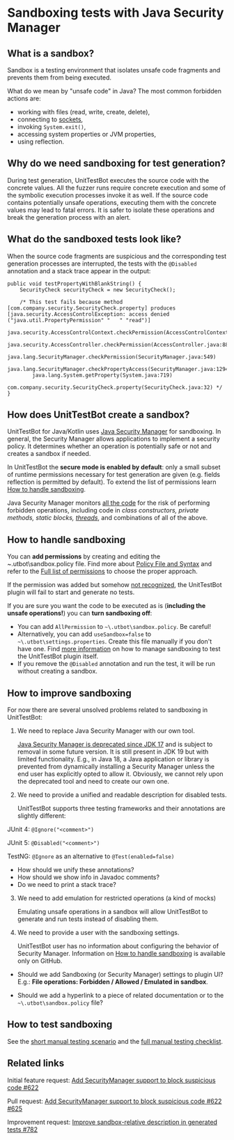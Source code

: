 # Sandboxing tests with Java Security Manager

## What is a sandbox?

Sandbox is a testing environment that isolates unsafe code fragments and prevents them from being executed.

What do we mean by "unsafe code" in Java? The most common forbidden actions are:

* working with files (read, write, create, delete),
* connecting to [sockets](https://github.com/UnitTestBot/UTBotJava/issues/792),
* invoking `System.exit()`,
* accessing system properties or JVM properties,
* using reflection.

## Why do we need sandboxing for test generation?

During test generation, UnitTestBot executes the source code with the concrete values. All the fuzzer runs require concrete execution and some of the symbolic execution processes invoke it as well. If the source code contains potentially unsafe operations, executing them with the concrete values may lead to fatal errors. It is safer to isolate these operations and break the generation process with an alert.

## What do the sandboxed tests look like?

When the source code fragments are suspicious and the corresponding test generation processes are interrupted, the tests with the `@Disabled` annotation and a stack trace appear in the output:

    public void testPropertyWithBlankString() {
        SecurityCheck securityCheck = new SecurityCheck();
        
        /* This test fails because method [com.company.security.SecurityCheck.property] produces [java.security.AccessControlException: access denied ("java.util.PropertyPermission" "   " "read")]
            java.security.AccessControlContext.checkPermission(AccessControlContext.java:472)
            java.security.AccessController.checkPermission(AccessController.java:886)
            java.lang.SecurityManager.checkPermission(SecurityManager.java:549)
            java.lang.SecurityManager.checkPropertyAccess(SecurityManager.java:1294)
            java.lang.System.getProperty(System.java:719)
            com.company.security.SecurityCheck.property(SecurityCheck.java:32) */
    }

## How does UnitTestBot create a sandbox?

UnitTestBot for Java/Kotlin uses [Java Security Manager](https://docs.oracle.com/javase/tutorial/essential/environment/security.html) for sandboxing. In general, the Security Manager allows applications to implement a security policy. It determines whether an operation is potentially safe or not and creates a sandbox if needed.

In UnitTestBot the **secure mode is enabled by default**: only a small subset of runtime permissions necessary for 
test generation are given (e.g. fields reflection is permitted by default). To extend the list of permissions learn 
[How to handle sandboxing](#How-to-handle-sandboxing).

Java Security Manager monitors [all the code](https://github.com/UnitTestBot/UTBotJava/issues/791) for the risk of performing forbidden operations, including code in _class constructors, private methods, static blocks, [threads](https://github.com/UnitTestBot/UTBotJava/issues/895)_, and combinations of all of the above.

## How to handle sandboxing

You can **add permissions** by creating and editing the ~\.utbot\sandbox.policy file. Find more about [Policy File and Syntax](https://docs.oracle.com/javase/7/docs/technotes/guides/security/PolicyFiles.html#Examples) and refer to the [Full list of permissions](https://docs.oracle.com/javase/1.5.0/docs/guide/security/spec/security-spec.doc3.html) to choose the proper approach.

If the permission was added but somehow [not recognized](https://github.com/UnitTestBot/UTBotJava/issues/796), the UnitTestBot plugin will fail to start and generate no tests.

If you are sure you want the code to be executed as is (**including the unsafe operations!**) you can **turn sandboxing off**:

* You can add `AllPermission`  to `~\.utbot\sandbox.policy`. Be careful!
* Alternatively, you can add `useSandbox=false` to `~\.utbot\settings.properties`. Create this file manually if you don't have one. Find [more information](https://github.com/UnitTestBot/UTBotJava/pull/857) on how to manage sandboxing to test the UnitTestBot plugin itself.
* If you remove the `@Disabled` annotation and run the test, it will be run without creating a sandbox.

## How to improve sandboxing

For now there are several unsolved problems related to sandboxing in UnitTestBot:

1. We need to replace Java Security Manager with our own tool.

   [Java Security Manager is deprecated since JDK 17](https://openjdk.org/jeps/411) and is subject to removal in some 
 future version. It is still present in JDK 19 but with limited functionality. E.g., in Java 18, a Java application or library is prevented from dynamically installing a Security Manager unless the end user has explicitly opted to allow it. Obviously, we cannot rely upon the deprecated tool and need to create our own one.


2. We need to provide a unified and readable description for disabled tests.

   UnitTestBot supports three testing frameworks and their annotations are slightly different:

JUnit 4: `@Ignore("<comment>")`

JUnit 5: `@Disabled("<comment>")`

TestNG: `@Ignore` as an alternative to `@Test(enabled=false)`

* How should we unify these annotations?
* How should we show info in Javadoc comments?
* Do we need to print a stack trace?
  

3. We need to add emulation for restricted operations (a kind of mocks)

   Emulating unsafe operations in a sandbox will allow UnitTestBot to generate and run tests instead of disabling them.


4. We need to provide a user with the sandboxing settings.

   UnitTestBot user has no information about configuring the behavior of Security Manager. Information on [How to 
  handle 
sandboxing](#How-to-handle-sandboxing) is available only on GitHub.

* Should we add Sandboxing (or Security Manager) settings to plugin UI? E.g.: **File operations: Forbidden / Allowed 
 / Emulated in sandbox**.

* Should we add a hyperlink to a piece of related documentation or to the `~\.utbot\sandbox.policy` file?

## How to test sandboxing

See the [short manual testing scenario](https://github.com/UnitTestBot/UTBotJava/pull/625) and the [full manual testing checklist](https://github.com/UnitTestBot/UTBotJava/issues/790).

## Related links

Initial feature request: [Add SecurityManager support to block suspicious code #622](https://github.com/UnitTestBot/UTBotJava/issues/622)

Pull request: [Add SecurityManager support to block suspicious code #622 #625](https://github.com/UnitTestBot/UTBotJava/pull/625)

Improvement request: [Improve sandbox-relative description in generated tests #782](https://github.com/UnitTestBot/UTBotJava/issues/782)